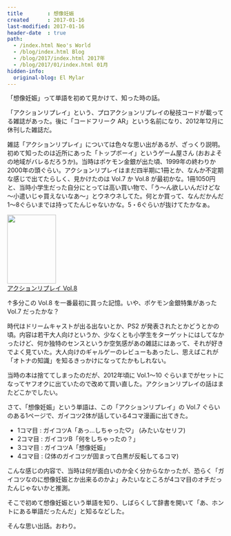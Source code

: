 ```yaml
---
title        : 想像妊娠
created      : 2017-01-16
last-modified: 2017-01-16
header-date  : true
path:
  - /index.html Neo's World
  - /blog/index.html Blog
  - /blog/2017/index.html 2017年
  - /blog/2017/01/index.html 01月
hidden-info:
  original-blog: El Mylar
---
```


「想像妊娠」って単語を初めて見かけて、知った時の話。

「アクションリプレイ」という、プロアクションリプレイの秘技コードが載ってる雑誌があった。後に「コードフリーク AR」という名前になり、2012年12月に休刊した雑誌だ。

雑誌「アクションリプレイ」については色々な思い出があるが、ざっくり説明。初めて知ったのは近所にあった「トップボーイ」というゲーム屋さん (おおよその地域がバレるだろうか)。当時はポケモン金銀が出た頃、1999年の終わりか2000年の頭ぐらい。アクションリプレイはまだ四半期に1冊とか、なんか不定期な感じで出てたらしく、見かけたのは Vol.7 か Vol.8 が最初かな。1冊1050円と、当時小学生だった自分にとっては高い買い物で、「う～ん欲しいんだけどな～小遣いじゃ買えないなあ～」とウネウネしてた。何とか買って、なんだかんだ1～8ぐらいまでは持ってたんじゃないかな。5・6ぐらいが抜けてたかなぁ。

<div class="ad-amazon">
  <div class="ad-amazon-image">
    <a href="https://www.amazon.co.jp/dp/4939068110?tag=neos21-22&amp;linkCode=osi&amp;th=1&amp;psc=1">
      <img src="https://m.media-amazon.com/images/I/51AbRVudfPL._SL160_.jpg" width="113" height="160">
    </a>
  </div>
  <div class="ad-amazon-info">
    <div class="ad-amazon-title">
      <a href="https://www.amazon.co.jp/dp/4939068110?tag=neos21-22&amp;linkCode=osi&amp;th=1&amp;psc=1">アクションリプレイ Vol.8</a>
    </div>
  </div>
</div>

↑多分この Vol.8 を一番最初に買った記憶。いや、ポケモン金銀特集があった Vol.7 だったかな？

時代はドリームキャストが出る出ないとか、PS2 が発表されたとかどうとかの頃。内容は若干大人向けというか、少なくとも小学生をターゲットにはしてなかったけど、何か独特のセンスというか空気感があの雑誌にはあって、それが好きでよく見ていた。大人向けのギャルゲーのレビューもあったし、思えばこれが「オトナの知識」を知るきっかけになってたかもしれない。

当時の本は捨ててしまったのだが、2012年頃に Vol.1～10 ぐらいまでがセットになってヤフオクに出ていたので改めて買い直した。アクションリプレイの話はまたどこかでしたい。

さて、「想像妊娠」という単語は、この「アクションリプレイ」の Vol.7 ぐらいのある1ページで、ガイコツ2体が話している4コマ漫画に出てきた。

- 1コマ目 : ガイコツA「あっ…しちゃった♡」 (みたいなセリフ)
- 2コマ目 : ガイコツB「何をしちゃったの？」
- 3コマ目 : ガイコツA「想像妊娠」
- 4コマ目 : (2体のガイコツが固まって白黒が反転してるコマ)

こんな感じの内容で、当時は何が面白いのか全く分からなかったが、恐らく「ガイコツなのに想像妊娠とか出来るのかよ」みたいなところが4コマ目のオチだったんじゃないかと推測。

そこで初めて想像妊娠という単語を知り、しばらくして辞書を開いて「あ、ホントにある単語だったんだ」と知るなどした。

そんな思い出話。おわり。
